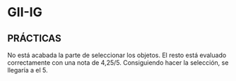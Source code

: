 # GII-IG

## PRÁCTICAS
No está acabada la parte de seleccionar los objetos. El resto está evaluado correctamente con una nota de 4,25/5. Consiguiendo hacer la selección, se llegaría a el 5.
